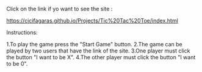 Click on the link if yo want to see the site :

https://cicifagaras.github.io/Projects/Tic%20Tac%20Toe/index.html

Instructions:

1.To play the game press the "Start Game" button.
2.The game can be played by two users that have the link of the site.
3.One player must click the button "I want to be X".
4.The other player must click the button "I want to be 0".
